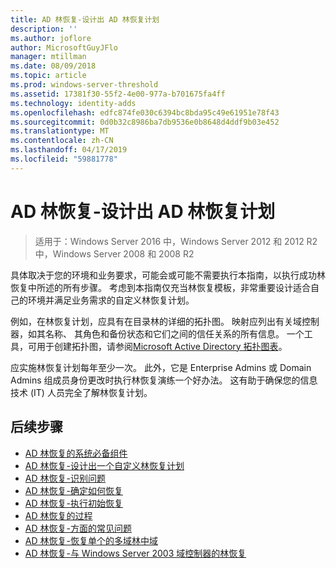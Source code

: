 ```yaml
---
title: AD 林恢复-设计出 AD 林恢复计划
description: ''
ms.author: joflore
author: MicrosoftGuyJFlo
manager: mtillman
ms.date: 08/09/2018
ms.topic: article
ms.prod: windows-server-threshold
ms.assetid: 17381f30-55f2-4e00-977a-b701675fa4ff
ms.technology: identity-adds
ms.openlocfilehash: edfc874fe030c6394bc8bda95c49e61951e78f43
ms.sourcegitcommit: 0d0b32c8986ba7db9536e0b8648d4ddf9b03e452
ms.translationtype: MT
ms.contentlocale: zh-CN
ms.lasthandoff: 04/17/2019
ms.locfileid: "59881778"
---
```

# <a name="ad-forest-recovery---devising-an-ad-forest-recovery-plan"></a>AD 林恢复-设计出 AD 林恢复计划

>适用于：Windows Server 2016 中，Windows Server 2012 和 2012 R2 中，Windows Server 2008 和 2008 R2

具体取决于您的环境和业务要求，可能会或可能不需要执行本指南，以执行成功林恢复中所述的所有步骤。 考虑到本指南仅充当林恢复模板，非常重要设计适合自己的环境并满足业务需求的自定义林恢复计划。  
  
例如，在林恢复计划，应具有在目录林的详细的拓扑图。 映射应列出有关域控制器，如其名称、 其角色和备份状态和它们之间的信任关系的所有信息。 一个工具，可用于创建拓扑图，请参阅[Microsoft Active Directory 拓扑图表](https://www.microsoft.com/download/details.aspx?id=13380)。  
  
应实施林恢复计划每年至少一次。 此外，它是 Enterprise Admins 或 Domain Admins 组成员身份更改时执行林恢复演练一个好办法。 这有助于确保您的信息技术 (IT) 人员完全了解林恢复计划。

## <a name="next-steps"></a>后续步骤

- [AD 林恢复的系统必备组件](AD-Forest-Recovery-Prerequisties.md)  
- [AD 林恢复-设计出一个自定义林恢复计划](AD-Forest-Recovery-Devising-a-Plan.md)  
- [AD 林恢复-识别问题](AD-Forest-Recovery-Identify-the-Problem.md)
- [AD 林恢复-确定如何恢复](AD-Forest-Recovery-Determine-how-to-Recover.md)
- [AD 林恢复-执行初始恢复](AD-Forest-Recovery-Perform-initial-recovery.md)  
- [AD 林恢复的过程](AD-Forest-Recovery-Procedures.md)  
- [AD 林恢复-方面的常见问题](AD-Forest-Recovery-FAQ.md)  
- [AD 林恢复-恢复单个的多域林中域](AD-Forest-Recovery-Single-Domain-in-Multidomain-Recovery.md)  
- [AD 林恢复-与 Windows Server 2003 域控制器的林恢复](AD-Forest-Recovery-Windows-Server-2003.md)
